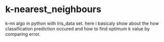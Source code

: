 # k-nearest_neighbours

k-nn algo in python with Iris_data set. here i basicaly show about the how classification prediction occured and how to find optimum k value by comparing error.
